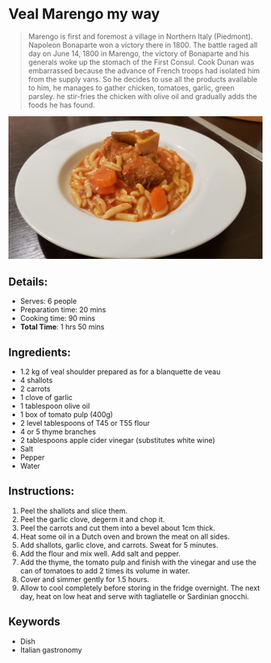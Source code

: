 # Veal Marengo my way

> Marengo is first and foremost a village in Northern Italy (Piedmont). Napoleon Bonaparte won a victory there in 1800.
> The battle raged all day on June 14, 1800 in Marengo, the victory of Bonaparte and his generals woke up the stomach of the First Consul. Cook Dunan was embarrassed because the advance of French troops had isolated him from the supply vans. So he decides to use all the products available to him, he manages to gather chicken, tomatoes, garlic, green parsley. he stir-fries the chicken with olive oil and gradually adds the foods he has found. 

![Marengo calf my way](https://github.com/anamorph/recettes/blob/main/photos/fr-plat-veau_marengo_a_ma_facon-01.jpg?raw=true)

## Details:
* Serves: 6 people
* Preparation time: 20 mins
* Cooking time: 90 mins
* **Total Time**: 1 hrs 50 mins

## Ingredients:
* 1.2 kg of veal shoulder prepared as for a blanquette de veau
* 4 shallots
* 2 carrots
* 1 clove of garlic
* 1 tablespoon olive oil
* 1 box of tomato pulp (400g)
* 2 level tablespoons of T45 or T55 flour
* 4 or 5 thyme branches
* 2 tablespoons apple cider vinegar (substitutes white wine)
* Salt
* Pepper
* Water

## Instructions:
1. Peel the shallots and slice them.
1. Peel the garlic clove, degerm it and chop it.
1. Peel the carrots and cut them into a bevel about 1cm thick.
1. Heat some oil in a Dutch oven and brown the meat on all sides.
1. Add shallots, garlic clove, and carrots. Sweat for 5 minutes.
1. Add the flour and mix well. Add salt and pepper.
1. Add the thyme, the tomato pulp and finish with the vinegar and use the can of tomatoes to add 2 times its volume in water.
1. Cover and simmer gently for 1.5 hours.
1. Allow to cool completely before storing in the fridge overnight. The next day, heat on low heat and serve with tagliatelle or Sardinian gnocchi.

## Keywords
* Dish
* Italian gastronomy
